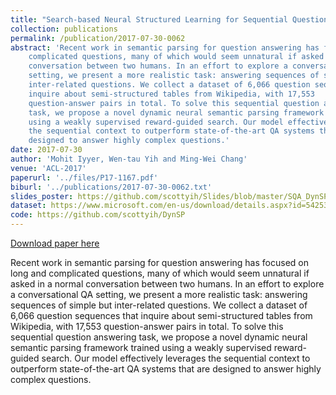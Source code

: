 ```yaml
---
title: "Search-based Neural Structured Learning for Sequential Question Answering"
collection: publications
permalink: /publication/2017-07-30-0062
abstract: 'Recent work in semantic parsing for question answering has focused on long and
	complicated questions, many of which would seem unnatural if asked in a normal
	conversation between two humans. In an effort to explore a conversational QA
	setting, we present a more realistic task: answering sequences of simple but
	inter-related questions. We collect a dataset of 6,066 question sequences that
	inquire about semi-structured tables from Wikipedia, with 17,553
	question-answer pairs in total. To solve this sequential question answering
	task, we propose a novel dynamic neural semantic parsing framework trained
	using a weakly supervised reward-guided search. Our model effectively leverages
	the sequential context to outperform state-of-the-art QA systems that are
	designed to answer highly complex questions.'
date: 2017-07-30
author: 'Mohit Iyyer, Wen-tau Yih and Ming-Wei Chang'
venue: 'ACL-2017'
paperurl: '../files/P17-1167.pdf'
biburl: '../publications/2017-07-30-0062.txt'
slides_poster: https://github.com/scottyih/Slides/blob/master/SQA_DynSP_Deck.pptx
dataset: https://www.microsoft.com/en-us/download/details.aspx?id=54253
code: https://github.com/scottyih/DynSP
---
```


<a href='../files/P17-1167.pdf'>Download paper here</a>

Recent work in semantic parsing for question answering has focused on long and
	complicated questions, many of which would seem unnatural if asked in a normal
	conversation between two humans. In an effort to explore a conversational QA
	setting, we present a more realistic task: answering sequences of simple but
	inter-related questions. We collect a dataset of 6,066 question sequences that
	inquire about semi-structured tables from Wikipedia, with 17,553
	question-answer pairs in total. To solve this sequential question answering
	task, we propose a novel dynamic neural semantic parsing framework trained
	using a weakly supervised reward-guided search. Our model effectively leverages
	the sequential context to outperform state-of-the-art QA systems that are
	designed to answer highly complex questions.
